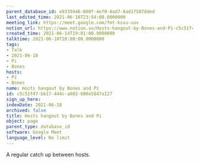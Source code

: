 ```yaml
---
parent_database_id: e9339446-880f-4ef0-8ad7-8ad1f507dded
last_edited_time: 2021-06-16T23:54:00.0000000
meeting_link: https://meet.google.com/fmt-ksxu-uuv
notion_url: https://www.notion.so/Hosts-hangout-by-Bones-and-Pi-c5c51f47bb17444ca802688e5847a127
created_time: 2021-06-14T19:01:00.0000000
talktime: 2021-06-18T20:00:00.0000000
tags:
- Talk
- 2021-06-18
- Pi
- Bones
hosts:
- Pi
- Bones
name: Hosts hangout by Bones and Pi
id: c5c51f47-bb17-444c-a802-688e5847a127
sign_up_here: 
indexDate: 2021-06-18
archived: false
title: Hosts hangout by Bones and Pi
object: page
parent_type: database_id
software: Google Meet
language_level: No limit
---
```


A regular catch up between hosts.


